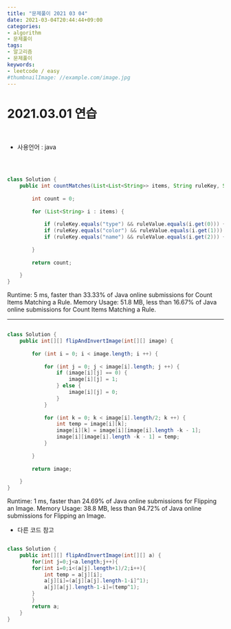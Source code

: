 ```yaml
---
title: "문제풀이 2021 03 04"
date: 2021-03-04T20:44:44+09:00
categories:
- algorithm
- 문제풀이
tags:
- 알고리즘
- 문제풀이
keywords:
- leetcode / easy
#thumbnailImage: //example.com/image.jpg
---
```


<!--more-->
# 2021.03.01 연습

&nbsp;

- 사용언어 : java

&nbsp;


```java

class Solution {
    public int countMatches(List<List<String>> items, String ruleKey, String ruleValue) {
        
        int count = 0;
        
        for (List<String> i : items) {
            
            if (ruleKey.equals("type") && ruleValue.equals(i.get(0))) { count++; }
            if (ruleKey.equals("color") && ruleValue.equals(i.get(1))) { count++; }
            if (ruleKey.equals("name") && ruleValue.equals(i.get(2))) { count++; }
            
        }
        
        return count;
        
    }
}

```


Runtime: 5 ms, faster than 33.33% of Java online submissions for Count Items Matching a Rule.
Memory Usage: 51.8 MB, less than 16.67% of Java online submissions for Count Items Matching a Rule.


-----


```java

class Solution {
    public int[][] flipAndInvertImage(int[][] image) {
        
        for (int i = 0; i < image.length; i ++) {
            
            for (int j = 0; j < image[i].length; j ++) {  
                if (image[i][j] == 0) {
                    image[i][j] = 1;
                } else {
                    image[i][j] = 0;
                }
            }
            
            for (int k = 0; k < image[i].length/2; k ++) {  
                int temp = image[i][k];
                image[i][k] = image[i][image[i].length -k - 1];
                image[i][image[i].length -k - 1] = temp;
            }
            
        }
        
        return image;
        
    }
}

```

Runtime: 1 ms, faster than 24.69% of Java online submissions for Flipping an Image.
Memory Usage: 38.8 MB, less than 94.72% of Java online submissions for Flipping an Image.


- 다른 코드 참고

```java

class Solution {
    public int[][] flipAndInvertImage(int[][] a) {
        for(int j=0;j<a.length;j++){
        for(int i=0;i<(a[j].length+1)/2;i++){
            int temp = a[j][i];
            a[j][i]=(a[j][a[j].length-1-i]^1);
            a[j][a[j].length-1-i]=(temp^1);
        }
        }
        return a;
    }
}

```
